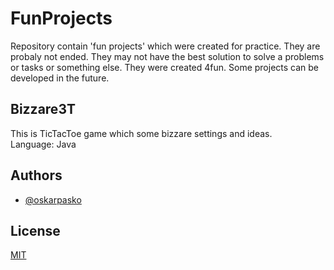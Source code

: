 # FunProjects

Repository contain 'fun projects' which were created for practice. 
They are probaly not ended. 
They may not have the best solution to solve a problems or tasks or something else. 
They were created 4fun. Some projects can be developed in the future.

## Bizzare3T

This is TicTacToe game which some bizzare settings and ideas.<br />
Language: Java

## Authors

- [@oskarpasko](https://www.github.com/oskarpasko)



## License

[MIT](https://choosealicense.com/licenses/mit/)
